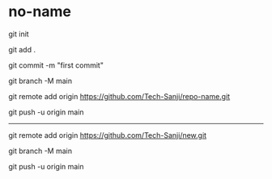 # no-name
git init

git add .

git commit -m "first commit"

git branch -M main

git remote add origin https://github.com/Tech-Sanji/repo-name.git

git push -u origin main

----------------------------------------------------------------------------------

git remote add origin https://github.com/Tech-Sanji/new.git

git branch -M main

git push -u origin main
